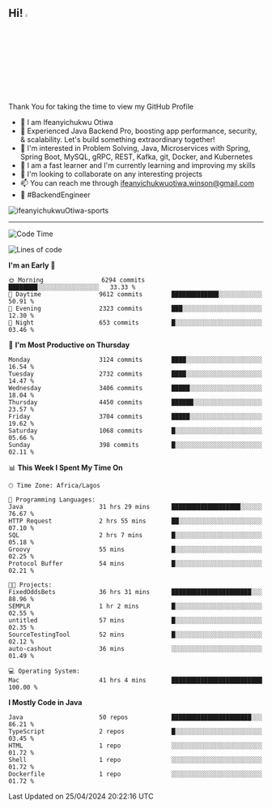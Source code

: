 <!-- BLOG-POST-LIST:START --><!-- BLOG-POST-LIST:END -->

## Hi! <img src="https://media.giphy.com/media/hvRJCLFzcasrR4ia7z/giphy.gif" width="4%"> 

Thank You for taking the time to view my GitHub Profile

- 👋 I am Ifeanyichukwu Otiwa
- 🚀 Experienced Java Backend Pro, boosting app performance, security, & scalability. Let's build something extraordinary together!
- 👀 I'm interested in Problem Solving, Java, Microservices with Spring, Spring Boot, MySQL, gRPC, REST, Kafka, git, Docker, and Kubernetes
- 🌱 I am a fast learner and I'm currently learning and improving my skills
- 💞️ I'm looking to collaborate on any interesting projects
- 📫 You can reach me through ifeanyichukwuotiwa.winson@gmail.com
- 🚀 #BackendEngineer

<p align="left" marginTop="10px"> <img src="https://komarev.com/ghpvc/?username=ifeanyichukwuOtiwa-sports&label=Profile%20views&color=0e75b6&style=for-the-badge" alt="ifeanyichukwuOtiwa-sports" /> </p>

***

<!--START_SECTION:waka-->
![Code Time](http://img.shields.io/badge/Code%20Time-2%2C452%20hrs%2043%20mins-blue)

![Lines of code](https://img.shields.io/badge/From%20Hello%20World%20I%27ve%20Written-5.0%20million%20lines%20of%20code-blue)

**I'm an Early 🐤** 

```text
🌞 Morning                6294 commits        ████████░░░░░░░░░░░░░░░░░   33.33 % 
🌆 Daytime                9612 commits        █████████████░░░░░░░░░░░░   50.91 % 
🌃 Evening                2323 commits        ███░░░░░░░░░░░░░░░░░░░░░░   12.30 % 
🌙 Night                  653 commits         █░░░░░░░░░░░░░░░░░░░░░░░░   03.46 % 
```
📅 **I'm Most Productive on Thursday** 

```text
Monday                   3124 commits        ████░░░░░░░░░░░░░░░░░░░░░   16.54 % 
Tuesday                  2732 commits        ████░░░░░░░░░░░░░░░░░░░░░   14.47 % 
Wednesday                3406 commits        █████░░░░░░░░░░░░░░░░░░░░   18.04 % 
Thursday                 4450 commits        ██████░░░░░░░░░░░░░░░░░░░   23.57 % 
Friday                   3704 commits        █████░░░░░░░░░░░░░░░░░░░░   19.62 % 
Saturday                 1068 commits        █░░░░░░░░░░░░░░░░░░░░░░░░   05.66 % 
Sunday                   398 commits         █░░░░░░░░░░░░░░░░░░░░░░░░   02.11 % 
```


📊 **This Week I Spent My Time On** 

```text
🕑︎ Time Zone: Africa/Lagos

💬 Programming Languages: 
Java                     31 hrs 29 mins      ███████████████████░░░░░░   76.67 % 
HTTP Request             2 hrs 55 mins       ██░░░░░░░░░░░░░░░░░░░░░░░   07.10 % 
SQL                      2 hrs 7 mins        █░░░░░░░░░░░░░░░░░░░░░░░░   05.18 % 
Groovy                   55 mins             █░░░░░░░░░░░░░░░░░░░░░░░░   02.25 % 
Protocol Buffer          54 mins             █░░░░░░░░░░░░░░░░░░░░░░░░   02.21 % 

🐱‍💻 Projects: 
FixedOddsBets            36 hrs 31 mins      ██████████████████████░░░   88.96 % 
SEMPLR                   1 hr 2 mins         █░░░░░░░░░░░░░░░░░░░░░░░░   02.55 % 
untitled                 57 mins             █░░░░░░░░░░░░░░░░░░░░░░░░   02.35 % 
SourceTestingTool        52 mins             █░░░░░░░░░░░░░░░░░░░░░░░░   02.12 % 
auto-cashout             36 mins             ░░░░░░░░░░░░░░░░░░░░░░░░░   01.49 % 

💻 Operating System: 
Mac                      41 hrs 4 mins       █████████████████████████   100.00 % 
```

**I Mostly Code in Java** 

```text
Java                     50 repos            ██████████████████████░░░   86.21 % 
TypeScript               2 repos             █░░░░░░░░░░░░░░░░░░░░░░░░   03.45 % 
HTML                     1 repo              ░░░░░░░░░░░░░░░░░░░░░░░░░   01.72 % 
Shell                    1 repo              ░░░░░░░░░░░░░░░░░░░░░░░░░   01.72 % 
Dockerfile               1 repo              ░░░░░░░░░░░░░░░░░░░░░░░░░   01.72 % 
```




 Last Updated on 25/04/2024 20:22:16 UTC
<!--END_SECTION:waka-->

<!--
<p align="center">
![trophy](https://github-profile-trophy.vercel.app/?username=ifeanyichukwuOtiwa-sports&theme=onedark) (https://github.com/ryo-ma/github-profile-trophy)
</p>
-->

<!---
ifeanyi-otiwa/ifeanyi-otiwa is a ✨ special ✨ repository because its `README.md` (this file) appears on your GitHub profile.
You can click the Preview link to take a look at your changes.
--->
